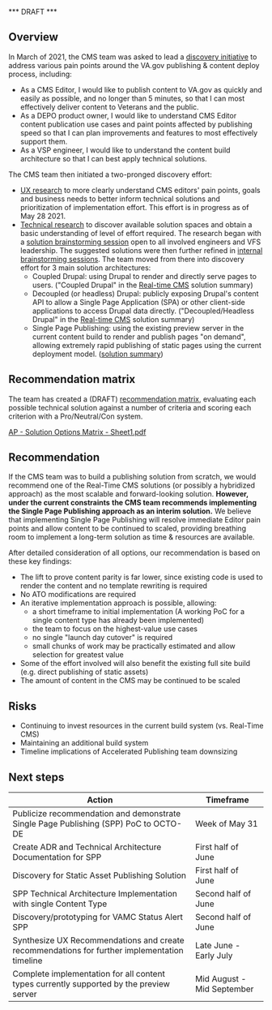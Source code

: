 *** DRAFT ***

## Overview

In March of 2021, the CMS team was asked to lead a [discovery initiative](https://github.com/department-of-veterans-affairs/va.gov-cms/issues/4748) to address various pain points around the VA.gov publishing & content deploy process, including:

- As a CMS Editor, I would like to publish content to VA.gov as quickly and easily as possible, and no longer than 5 minutes, so that I can most effectively deliver content to Veterans and the public.
- As a DEPO product owner, I would like to understand CMS Editor content publication use cases and paint points affected by publishing speed so that I can plan improvements and features to most effectively support them.
- As a VSP engineer, I would like to understand the content build architecture so that I can best apply technical solutions.

The CMS team then initiated a two-pronged discovery effort:

- [UX research](https://github.com/department-of-veterans-affairs/va.gov-cms/issues/4995) to more clearly understand CMS editors' pain points, goals and business needs to better inform technical solutions and prioritization of implementation effort. This effort is in progress as of May 28 2021.
- [Technical research](https://github.com/department-of-veterans-affairs/va.gov-cms/issues/4803) to discover available solution spaces and obtain a basic understanding of level of effort required. The research began with a [solution brainstorming session](https://github.com/department-of-veterans-affairs/va.gov-cms/issues/4809) open to all involved engineers and VFS leadership. The suggested solutions were then further refined in [internal brainstorming sessions](https://github.com/department-of-veterans-affairs/va.gov-cms/issues/4810). The team moved from there into discovery effort for 3 main solution architectures:
   - Coupled Drupal: using Drupal to render and directly serve pages to users. ("Coupled Drupal" in the [Real-time CMS](https://github.com/department-of-veterans-affairs/va.gov-team/blob/master/platform/cms/accelerated_publishing/proof-of-concepts-summaries/RealTimeCMS.md) solution summary)
   - Decoupled (or headless) Drupal: publicly exposing Drupal's content API to allow a Single Page Application (SPA) or other client-side applications to access Drupal data directly. ("Decoupled/Headless Drupal" in the [Real-time CMS](https://github.com/department-of-veterans-affairs/va.gov-team/blob/master/platform/cms/accelerated_publishing/proof-of-concepts-summaries/RealTimeCMS.md) solution summary)
   - Single Page Publishing: using the existing preview server in the current content build to render and publish pages "on demand", allowing extremely rapid publishing of static pages using the current deployment model. ([solution summary](https://github.com/department-of-veterans-affairs/va.gov-team/blob/master/platform/cms/accelerated_publishing/proof-of-concepts-summaries/SinglePageBuildsUsingPreviewServer.md))

## Recommendation matrix

The team has created a (DRAFT) [recommendation matrix](https://docs.google.com/spreadsheets/d/1qrXyjnED4aaJuQ0AgqHHFK2RMjjqeAP1GL1hw5lo0tU/edit?usp=sharing), evaluating each possible technical solution against a number of criteria and scoring each criterion with a Pro/Neutral/Con system.

[AP - Solution Options Matrix - Sheet1.pdf](https://github.com/department-of-veterans-affairs/va.gov-team/files/6563167/AP.-.Solution.Options.Matrix.-.Sheet1.pdf)

## Recommendation

If the CMS team was to build a publishing solution from scratch, we would recommend one of the Real-Time CMS solutions (or possibly a hybridized approach) as the most scalable and forward-looking solution. **However, under the current constraints** **the CMS team recommends implementing the Single Page Publishing approach as an interim solution.** We believe that implementing Single Page Publishing will resolve immediate Editor pain points and allow content to be continued to scaled, providing breathing room to implement a long-term solution as time & resources are available.

After detailed consideration of all options, our recommendation is based on these key findings:

- The lift to prove content parity is far lower, since existing code is used to render the content and no template rewriting is required
- No ATO modifications are required
- An iterative implementation approach is possible, allowing:
   - a short timeframe to initial implementation (A working PoC for a single content type has already been implemented)
   - the team to focus on the highest-value use cases
   - no single "launch day cutover" is required
   - small chunks of work may be practically estimated and allow selection for greatest value
- Some of the effort involved will also benefit the existing full site build (e.g. direct publishing of static assets)
- The amount of content in the CMS may be continued to be scaled


## Risks

- Continuing to invest resources in the current build system (vs. Real-Time CMS)
- Maintaining an additional build system
- Timeline implications of Accelerated Publishing team downsizing

## Next steps

| Action | Timeframe |
| ------------- | ------------- |
| Publicize recommendation and demonstrate Single Page Publishing (SPP) PoC to OCTO-DE | Week of May 31 |
| Create ADR and Technical Architecture Documentation for SPP | First half of June |
| Discovery for Static Asset Publishing Solution | First half of June |
| SPP Technical Architecture Implementation with single Content Type | Second half of June |
| Discovery/prototyping for VAMC Status Alert SPP | Second half of June |
| Synthesize UX Recommendations and create recommendations for further implementation timeline | Late June - Early July |
| Complete implementation for all content types currently supported by the preview server | Mid August - Mid September |
